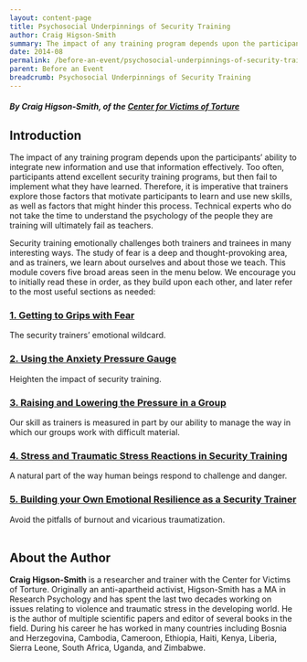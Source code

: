 ```yaml
---
layout: content-page
title: Psychosocial Underpinnings of Security Training
author: Craig Higson-Smith
summary: The impact of any training program depends upon the participants’ ability to integrate new information and use that information effectively. Security training emotionally challenges both trainers and trainees in many interesting ways. The study of fear is a deep and thought-provoking area, and as trainers, we learn about ourselves and about those we teach. 
date: 2014-08
permalink: /before-an-event/psychosocial-underpinnings-of-security-training/
parent: Before an Event
breadcrumb: Psychosocial Underpinnings of Security Training
---
```

##### By Craig Higson-Smith, of the [Center for Victims of Torture](http://cvt.org/)

## Introduction
The impact of any training program depends upon the participants’ ability to integrate new information and use that information effectively. Too often, participants attend excellent security training programs, but then fail to implement what they have learned. Therefore, it is imperative that trainers explore those factors that motivate participants to learn and use new skills, as well as factors that might hinder this process. Technical experts who do not take the time to understand the psychology of the people they are training will ultimately fail as teachers.
 
Security training emotionally challenges both trainers and trainees in many interesting ways. The study of fear is a deep and thought-provoking area, and as trainers, we learn about ourselves and about those we teach. This module covers five broad areas seen in the menu below. We encourage you to initially read these in order, as they build upon each other, and later refer to the most useful sections as needed:

### [1. Getting to Grips with Fear](/before-an-event/psychosocial-underpinnings-of-security-training/1-getting-grips-with-fear)
The security trainers’ emotional wildcard.

### [2. Using the Anxiety Pressure Gauge](/before-an-event/psychosocial-underpinnings-of-security-training/2-anxiety-pressure-gauge/)
Heighten the impact of security training.

### [3. Raising and Lowering the Pressure in a Group](/before-an-event/psychosocial-underpinnings-of-security-training/3-raise-lower-pressure/)
Our skill as trainers is measured in part by our ability to manage the way in which our groups work with difficult material.

### [4. Stress and Traumatic Stress Reactions in Security Training](/before-an-event/psychosocial-underpinnings-of-security-training/4-traumatic-stress-reactions/)
A natural part of the way human beings respond to challenge and danger.

### [5. Building your Own Emotional Resilience as a Security Trainer](level-up/before-an-event/psychosocial-underpinnings-of-security-training/5-emotional-resilience/)
Avoid the pitfalls of burnout and vicarious traumatization.
<br><br>

## About the Author
**Craig Higson-Smith** is a researcher and trainer with the Center for Victims of Torture. Originally an anti-apartheid activist, Higson-Smith has a MA in Research Psychology and has spent the last two decades working on issues relating to violence and traumatic stress in the developing world. He is the author of multiple scientific papers and editor of several books in the field. During his career he has worked in many countries including Bosnia and Herzegovina, Cambodia, Cameroon, Ethiopia, Haiti, Kenya, Liberia, Sierra Leone, South Africa, Uganda, and Zimbabwe. 


